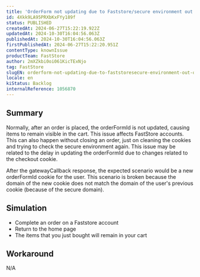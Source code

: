 ```yaml
---
title: 'OrderForm not updating due to Faststore/secure environment out of sync'
id: 4Xkk9LA95PRXbKxFYy189f
status: PUBLISHED
createdAt: 2024-06-27T15:22:19.922Z
updatedAt: 2024-10-30T16:04:56.063Z
publishedAt: 2024-10-30T16:04:56.063Z
firstPublishedAt: 2024-06-27T15:22:20.951Z
contentType: knownIssue
productTeam: FastStore
author: 2mXZkbi0oi061KicTExNjo
tag: FastStore
slugEN: orderform-not-updating-due-to-faststoresecure-environment-out-of-sync
locale: en
kiStatus: Backlog
internalReference: 1056870
---
```


## Summary


Normally, after an order is placed, the orderFormId is not updated, causing items to remain visible in the cart. This issue affects FastStore accounts.
This can also happen without closing an order, just on cleaning the cookies and trying to check the secure environment again.
This issue may be related to the delay in updating the orderFormId due to changes related to the checkout cookie.

After the gatewayCallback response, the expected scenario would be a new orderFormId cookie for the user. This scenario is broken because the domain of the new cookie does not match the domain of the user's previous cookie (because of the secure domain).


##

## Simulation



- Complete an order on a Faststore account
- Return to the home page
- The items that you just bought will remain in your cart


##

## Workaround


N/A





